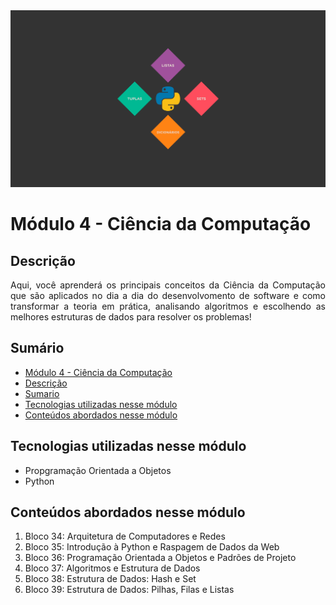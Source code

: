 <img alt="capa da trybe" src="./estrutura-dados-python.png" />

# Módulo 4 - Ciência da Computação

## Descrição
<p align="justify">
      Aqui, você aprenderá os principais conceitos da Ciência da Computação que são aplicados no dia a dia do desenvolvomento de software e como transformar a teoria em prática, analisando algoritmos e escolhendo as melhores estruturas de dados para resolver os problemas!
</p>

## Sumário
- [Módulo 4 - Ciência da Computação](#módulo-4---ciência-da-computação)
- [Descrição](#descrição)
- [Sumario](#sumário)
- [Tecnologias utilizadas nesse módulo](#tecnologias-utilizadas-nesse-módulo)
- [Conteúdos abordados nesse módulo](#Conteúdos-abordados-nesse-módulo)

## Tecnologias utilizadas nesse módulo
- Propgramação Orientada a Objetos
- Python

## Conteúdos abordados nesse módulo
1. Bloco 34: Arquitetura de Computadores e Redes
2. Bloco 35: Introdução à Python e Raspagem de Dados da Web
3. Bloco 36: Programação Orientada a Objetos e Padrões de Projeto
4. Bloco 37: Algoritmos e Estrutura de Dados
5. Bloco 38: Estrutura de Dados: Hash e Set
6. Bloco 39: Estrutura de Dados: Pilhas, Filas e Listas

